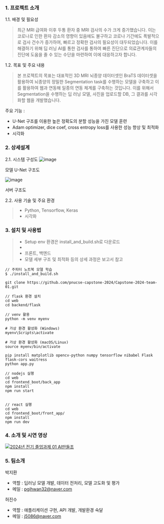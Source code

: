 ### 1. 프로젝트 소개

1.1. 배경 및 필요성

> 최근 MRI 급여화 이후 두통 환자 중 MRI 검사의 수가 크게 증가했습니다. 이는 코로나로 인한 환자 감소의 영향이 있음에도 불구하고 코로나 기간에도 폭발적으로 검사 건수가 증가하여, 빠르고 정확한 검사의 필요성이 대두되었습니다. 이를 해결하기 위해 딥 러닝 AI를 통한 검사를 통하여 빠른 진단으로 의료관계자들의 진단에 도움을 줄 수 있는 수단을 마련하여 이에 대응하고자 합니다.

1.2. 목표 및 주요 내용

> 본 프로젝트의 목표는 대표적인 3D MRI 뇌종양 데이터셋인 BraTS 데이터셋을 활용하여 뇌종양의 정밀한 Segmentation task를 수행하는 모델을 구축하고 이를 활용하여 웹과 연동해 일종의 연동 체계를 구축하는 것입니다. 이를 위해서 Segmentation을 수행하는 딥 러닝 모델, 사진을 업로드할 DB, 그 결과를 시각화할 웹을 개발했습니다.

주요 기능 : 
+ U-Net 구조를 이용한 높은 정확도의 분할 성능을 가진 모델 훈련
+ Adam optimizer, dice coef, cross entropy loss를 사용한 성능 향상 및 최적화
+ 시각화


### 2. 상세설계

2.1. 시스템 구성도
![image](https://github.com/user-attachments/assets/eac58169-6c79-4e71-b95a-501653ab9720)

모델 U-Net 구조도

![image](https://github.com/user-attachments/assets/579bf698-0586-4725-8e22-acec90d73d00)

서버 구조도

2.2. 사용 기술 및 주요 환경
> + Python, Tensorflow, Keras
> + 시각화

### 3. 설치 및 사용법

> + Setup env 환경은 install_and_build.sh로 다운로드
> + 
> + 프론트, 백엔드
> + 모델 세부 구조 및 최적화 등의 상세 과정은 보고서 참고

```
// 주피터 노트북 모델 학습
$ ./install_and_build.sh

git clone https://github.com/pnucse-capstone-2024/Capstone-2024-team-01.git

// flask 환경 설치
cd web
cd backend/flask

// venv 활용
python -m venv myenv

# 가상 환경 활성화 (Windows)
myenv\Scripts\activate

# 가상 환경 활성화 (macOS/Linux)
source myenv/bin/activate

pip install matplotlib opencv-python numpy tensorflow nibabel Flask flask-cors waitress
python app.py

// nodejs 실행
cd web
cd frontend_boot/back_app
npm install
npm run start


// react 실행
cd web
cd frontend_boot/front_app/
npm install
npm run dev
```


### 4. 소개 및 시연 영상

[![2024년 전기 졸업과제 01 AI만들조](https://img.youtube.com/vi/9Kh_lqWs9pA/hqdefault.jpg)](https://www.youtube.com/watch?v=9Kh_lqWs9pA)

### 5. 팀소개

박지환
- 역할 : 딥러닝 모델 개발, 데이터 전처리, 모델 고도화 및 평가
- 메일 : pgihwan32@naver.com

허진수
- 역할 : 애플리케이션 구현, API 개발, 개발환경 숙달
- 메일 : j5086@naver.com





